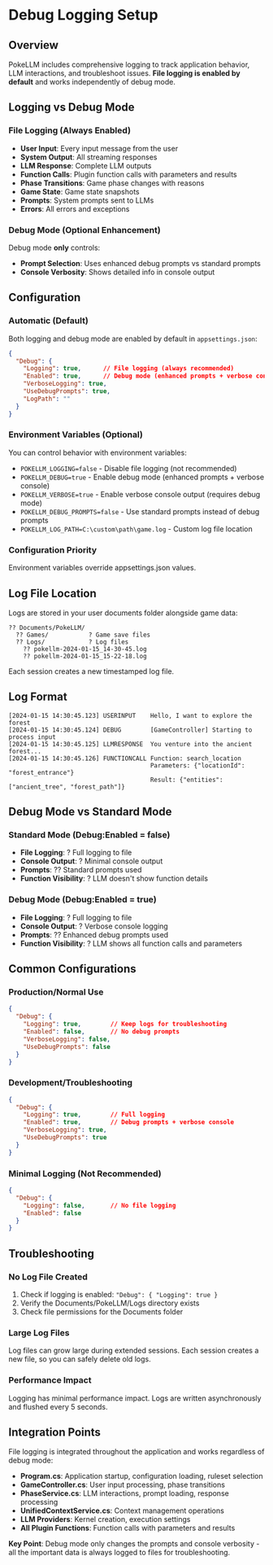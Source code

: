 # Debug Logging Setup

## Overview
PokeLLM includes comprehensive logging to track application behavior, LLM interactions, and troubleshoot issues. **File logging is enabled by default** and works independently of debug mode.

## Logging vs Debug Mode

### File Logging (Always Enabled)
- **User Input**: Every input message from the user
- **System Output**: All streaming responses  
- **LLM Response**: Complete LLM outputs
- **Function Calls**: Plugin function calls with parameters and results
- **Phase Transitions**: Game phase changes with reasons
- **Game State**: Game state snapshots
- **Prompts**: System prompts sent to LLMs
- **Errors**: All errors and exceptions

### Debug Mode (Optional Enhancement)
Debug mode **only** controls:
- **Prompt Selection**: Uses enhanced debug prompts vs standard prompts
- **Console Verbosity**: Shows detailed info in console output

## Configuration

### Automatic (Default)
Both logging and debug mode are enabled by default in `appsettings.json`:

```json
{
  "Debug": {
    "Logging": true,      // File logging (always recommended)
    "Enabled": true,      // Debug mode (enhanced prompts + verbose console)
    "VerboseLogging": true,
    "UseDebugPrompts": true,
    "LogPath": ""
  }
}
```

### Environment Variables (Optional)
You can control behavior with environment variables:

- `POKELLM_LOGGING=false` - Disable file logging (not recommended)
- `POKELLM_DEBUG=true` - Enable debug mode (enhanced prompts + verbose console)
- `POKELLM_VERBOSE=true` - Enable verbose console output (requires debug mode)
- `POKELLM_DEBUG_PROMPTS=false` - Use standard prompts instead of debug prompts
- `POKELLM_LOG_PATH=C:\custom\path\game.log` - Custom log file location

### Configuration Priority
Environment variables override appsettings.json values.

## Log File Location

Logs are stored in your user documents folder alongside game data:

```
?? Documents/PokeLLM/
  ?? Games/           ? Game save files
  ?? Logs/            ? Log files
    ?? pokellm-2024-01-15_14-30-45.log
    ?? pokellm-2024-01-15_15-22-18.log
```

Each session creates a new timestamped log file.

## Log Format

```
[2024-01-15 14:30:45.123] USERINPUT    Hello, I want to explore the forest
[2024-01-15 14:30:45.124] DEBUG        [GameController] Starting to process input
[2024-01-15 14:30:45.125] LLMRESPONSE  You venture into the ancient forest...
[2024-01-15 14:30:45.126] FUNCTIONCALL Function: search_location
                                       Parameters: {"locationId": "forest_entrance"}
                                       Result: {"entities": ["ancient_tree", "forest_path"]}
```

## Debug Mode vs Standard Mode

### Standard Mode (Debug:Enabled = false)
- **File Logging**: ? Full logging to file
- **Console Output**: ? Minimal console output  
- **Prompts**: ?? Standard prompts used
- **Function Visibility**: ? LLM doesn't show function details

### Debug Mode (Debug:Enabled = true)  
- **File Logging**: ? Full logging to file
- **Console Output**: ? Verbose console logging
- **Prompts**: ?? Enhanced debug prompts used
- **Function Visibility**: ? LLM shows all function calls and parameters

## Common Configurations

### Production/Normal Use
```json
{
  "Debug": {
    "Logging": true,        // Keep logs for troubleshooting
    "Enabled": false,       // No debug prompts
    "VerboseLogging": false,
    "UseDebugPrompts": false
  }
}
```

### Development/Troubleshooting
```json
{
  "Debug": {
    "Logging": true,        // Full logging
    "Enabled": true,        // Debug prompts + verbose console
    "VerboseLogging": true,
    "UseDebugPrompts": true
  }
}
```

### Minimal Logging (Not Recommended)
```json
{
  "Debug": {
    "Logging": false,       // No file logging
    "Enabled": false
  }
}
```

## Troubleshooting

### No Log File Created
1. Check if logging is enabled: `"Debug": { "Logging": true }`
2. Verify the Documents/PokeLLM/Logs directory exists
3. Check file permissions for the Documents folder

### Large Log Files
Log files can grow large during extended sessions. Each session creates a new file, so you can safely delete old logs.

### Performance Impact
Logging has minimal performance impact. Logs are written asynchronously and flushed every 5 seconds.

## Integration Points

File logging is integrated throughout the application and works regardless of debug mode:

- **Program.cs**: Application startup, configuration loading, ruleset selection
- **GameController.cs**: User input processing, phase transitions  
- **PhaseService.cs**: LLM interactions, prompt loading, response processing
- **UnifiedContextService.cs**: Context management operations
- **LLM Providers**: Kernel creation, execution settings
- **All Plugin Functions**: Function calls with parameters and results

**Key Point**: Debug mode only changes the prompts and console verbosity - all the important data is always logged to files for troubleshooting.
